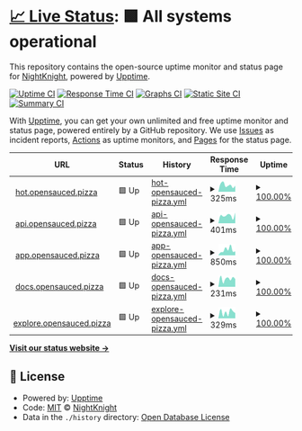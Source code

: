 # [📈 Live Status](https://Deadreyo.github.io/upptime-test): <!--live status--> **🟩 All systems operational**

This repository contains the open-source uptime monitor and status page for [NightKnight](https://www.linkedin.com/in/ahmed-mohamed-atwa/), powered by [Upptime](https://github.com/upptime/upptime).

[![Uptime CI](https://github.com/Deadreyo/upptime-test/workflows/Uptime%20CI/badge.svg)](https://github.com/Deadreyo/upptime-test/actions?query=workflow%3A%22Uptime+CI%22)
[![Response Time CI](https://github.com/Deadreyo/upptime-test/workflows/Response%20Time%20CI/badge.svg)](https://github.com/Deadreyo/upptime-test/actions?query=workflow%3A%22Response+Time+CI%22)
[![Graphs CI](https://github.com/Deadreyo/upptime-test/workflows/Graphs%20CI/badge.svg)](https://github.com/Deadreyo/upptime-test/actions?query=workflow%3A%22Graphs+CI%22)
[![Static Site CI](https://github.com/Deadreyo/upptime-test/workflows/Static%20Site%20CI/badge.svg)](https://github.com/Deadreyo/upptime-test/actions?query=workflow%3A%22Static+Site+CI%22)
[![Summary CI](https://github.com/Deadreyo/upptime-test/workflows/Summary%20CI/badge.svg)](https://github.com/Deadreyo/upptime-test/actions?query=workflow%3A%22Summary+CI%22)

With [Upptime](https://upptime.js.org), you can get your own unlimited and free uptime monitor and status page, powered entirely by a GitHub repository. We use [Issues](https://github.com/Deadreyo/upptime-test/issues) as incident reports, [Actions](https://github.com/Deadreyo/upptime-test/actions) as uptime monitors, and [Pages](https://Deadreyo.github.io/upptime-test) for the status page.

<!--start: status pages-->
<!-- This summary is generated by Upptime (https://github.com/upptime/upptime) -->
<!-- Do not edit this manually, your changes will be overwritten -->
<!-- prettier-ignore -->
| URL | Status | History | Response Time | Uptime |
| --- | ------ | ------- | ------------- | ------ |
| <img alt="" src="https://icons.duckduckgo.com/ip3/hot.opensauced.pizza.ico" height="13"> [hot.opensauced.pizza](https://hot.opensauced.pizza/) | 🟩 Up | [hot-opensauced-pizza.yml](https://github.com/Deadreyo/status.opensauced/commits/HEAD/history/hot-opensauced-pizza.yml) | <details><summary><img alt="Response time graph" src="./graphs/hot-opensauced-pizza/response-time-week.png" height="20"> 325ms</summary><br><a href="https://Deadreyo.github.io/status.opensauced/history/hot-opensauced-pizza"><img alt="Response time 369" src="https://img.shields.io/endpoint?url=https%3A%2F%2Fraw.githubusercontent.com%2FDeadreyo%2Fstatus.opensauced%2FHEAD%2Fapi%2Fhot-opensauced-pizza%2Fresponse-time.json"></a><br><a href="https://Deadreyo.github.io/status.opensauced/history/hot-opensauced-pizza"><img alt="24-hour response time 312" src="https://img.shields.io/endpoint?url=https%3A%2F%2Fraw.githubusercontent.com%2FDeadreyo%2Fstatus.opensauced%2FHEAD%2Fapi%2Fhot-opensauced-pizza%2Fresponse-time-day.json"></a><br><a href="https://Deadreyo.github.io/status.opensauced/history/hot-opensauced-pizza"><img alt="7-day response time 325" src="https://img.shields.io/endpoint?url=https%3A%2F%2Fraw.githubusercontent.com%2FDeadreyo%2Fstatus.opensauced%2FHEAD%2Fapi%2Fhot-opensauced-pizza%2Fresponse-time-week.json"></a><br><a href="https://Deadreyo.github.io/status.opensauced/history/hot-opensauced-pizza"><img alt="30-day response time 295" src="https://img.shields.io/endpoint?url=https%3A%2F%2Fraw.githubusercontent.com%2FDeadreyo%2Fstatus.opensauced%2FHEAD%2Fapi%2Fhot-opensauced-pizza%2Fresponse-time-month.json"></a><br><a href="https://Deadreyo.github.io/status.opensauced/history/hot-opensauced-pizza"><img alt="1-year response time 369" src="https://img.shields.io/endpoint?url=https%3A%2F%2Fraw.githubusercontent.com%2FDeadreyo%2Fstatus.opensauced%2FHEAD%2Fapi%2Fhot-opensauced-pizza%2Fresponse-time-year.json"></a></details> | <details><summary><a href="https://Deadreyo.github.io/status.opensauced/history/hot-opensauced-pizza">100.00%</a></summary><a href="https://Deadreyo.github.io/status.opensauced/history/hot-opensauced-pizza"><img alt="All-time uptime 99.97%" src="https://img.shields.io/endpoint?url=https%3A%2F%2Fraw.githubusercontent.com%2FDeadreyo%2Fstatus.opensauced%2FHEAD%2Fapi%2Fhot-opensauced-pizza%2Fuptime.json"></a><br><a href="https://Deadreyo.github.io/status.opensauced/history/hot-opensauced-pizza"><img alt="24-hour uptime 100.00%" src="https://img.shields.io/endpoint?url=https%3A%2F%2Fraw.githubusercontent.com%2FDeadreyo%2Fstatus.opensauced%2FHEAD%2Fapi%2Fhot-opensauced-pizza%2Fuptime-day.json"></a><br><a href="https://Deadreyo.github.io/status.opensauced/history/hot-opensauced-pizza"><img alt="7-day uptime 100.00%" src="https://img.shields.io/endpoint?url=https%3A%2F%2Fraw.githubusercontent.com%2FDeadreyo%2Fstatus.opensauced%2FHEAD%2Fapi%2Fhot-opensauced-pizza%2Fuptime-week.json"></a><br><a href="https://Deadreyo.github.io/status.opensauced/history/hot-opensauced-pizza"><img alt="30-day uptime 100.00%" src="https://img.shields.io/endpoint?url=https%3A%2F%2Fraw.githubusercontent.com%2FDeadreyo%2Fstatus.opensauced%2FHEAD%2Fapi%2Fhot-opensauced-pizza%2Fuptime-month.json"></a><br><a href="https://Deadreyo.github.io/status.opensauced/history/hot-opensauced-pizza"><img alt="1-year uptime 99.97%" src="https://img.shields.io/endpoint?url=https%3A%2F%2Fraw.githubusercontent.com%2FDeadreyo%2Fstatus.opensauced%2FHEAD%2Fapi%2Fhot-opensauced-pizza%2Fuptime-year.json"></a></details>
| <img alt="" src="https://icons.duckduckgo.com/ip3/api.opensauced.pizza.ico" height="13"> [api.opensauced.pizza](https://api.opensauced.pizza/) | 🟩 Up | [api-opensauced-pizza.yml](https://github.com/Deadreyo/status.opensauced/commits/HEAD/history/api-opensauced-pizza.yml) | <details><summary><img alt="Response time graph" src="./graphs/api-opensauced-pizza/response-time-week.png" height="20"> 401ms</summary><br><a href="https://Deadreyo.github.io/status.opensauced/history/api-opensauced-pizza"><img alt="Response time 441" src="https://img.shields.io/endpoint?url=https%3A%2F%2Fraw.githubusercontent.com%2FDeadreyo%2Fstatus.opensauced%2FHEAD%2Fapi%2Fapi-opensauced-pizza%2Fresponse-time.json"></a><br><a href="https://Deadreyo.github.io/status.opensauced/history/api-opensauced-pizza"><img alt="24-hour response time 424" src="https://img.shields.io/endpoint?url=https%3A%2F%2Fraw.githubusercontent.com%2FDeadreyo%2Fstatus.opensauced%2FHEAD%2Fapi%2Fapi-opensauced-pizza%2Fresponse-time-day.json"></a><br><a href="https://Deadreyo.github.io/status.opensauced/history/api-opensauced-pizza"><img alt="7-day response time 401" src="https://img.shields.io/endpoint?url=https%3A%2F%2Fraw.githubusercontent.com%2FDeadreyo%2Fstatus.opensauced%2FHEAD%2Fapi%2Fapi-opensauced-pizza%2Fresponse-time-week.json"></a><br><a href="https://Deadreyo.github.io/status.opensauced/history/api-opensauced-pizza"><img alt="30-day response time 441" src="https://img.shields.io/endpoint?url=https%3A%2F%2Fraw.githubusercontent.com%2FDeadreyo%2Fstatus.opensauced%2FHEAD%2Fapi%2Fapi-opensauced-pizza%2Fresponse-time-month.json"></a><br><a href="https://Deadreyo.github.io/status.opensauced/history/api-opensauced-pizza"><img alt="1-year response time 441" src="https://img.shields.io/endpoint?url=https%3A%2F%2Fraw.githubusercontent.com%2FDeadreyo%2Fstatus.opensauced%2FHEAD%2Fapi%2Fapi-opensauced-pizza%2Fresponse-time-year.json"></a></details> | <details><summary><a href="https://Deadreyo.github.io/status.opensauced/history/api-opensauced-pizza">100.00%</a></summary><a href="https://Deadreyo.github.io/status.opensauced/history/api-opensauced-pizza"><img alt="All-time uptime 99.97%" src="https://img.shields.io/endpoint?url=https%3A%2F%2Fraw.githubusercontent.com%2FDeadreyo%2Fstatus.opensauced%2FHEAD%2Fapi%2Fapi-opensauced-pizza%2Fuptime.json"></a><br><a href="https://Deadreyo.github.io/status.opensauced/history/api-opensauced-pizza"><img alt="24-hour uptime 100.00%" src="https://img.shields.io/endpoint?url=https%3A%2F%2Fraw.githubusercontent.com%2FDeadreyo%2Fstatus.opensauced%2FHEAD%2Fapi%2Fapi-opensauced-pizza%2Fuptime-day.json"></a><br><a href="https://Deadreyo.github.io/status.opensauced/history/api-opensauced-pizza"><img alt="7-day uptime 100.00%" src="https://img.shields.io/endpoint?url=https%3A%2F%2Fraw.githubusercontent.com%2FDeadreyo%2Fstatus.opensauced%2FHEAD%2Fapi%2Fapi-opensauced-pizza%2Fuptime-week.json"></a><br><a href="https://Deadreyo.github.io/status.opensauced/history/api-opensauced-pizza"><img alt="30-day uptime 100.00%" src="https://img.shields.io/endpoint?url=https%3A%2F%2Fraw.githubusercontent.com%2FDeadreyo%2Fstatus.opensauced%2FHEAD%2Fapi%2Fapi-opensauced-pizza%2Fuptime-month.json"></a><br><a href="https://Deadreyo.github.io/status.opensauced/history/api-opensauced-pizza"><img alt="1-year uptime 99.97%" src="https://img.shields.io/endpoint?url=https%3A%2F%2Fraw.githubusercontent.com%2FDeadreyo%2Fstatus.opensauced%2FHEAD%2Fapi%2Fapi-opensauced-pizza%2Fuptime-year.json"></a></details>
| <img alt="" src="https://icons.duckduckgo.com/ip3/app.opensauced.pizza.ico" height="13"> [app.opensauced.pizza](https://app.opensauced.pizza/) | 🟩 Up | [app-opensauced-pizza.yml](https://github.com/Deadreyo/status.opensauced/commits/HEAD/history/app-opensauced-pizza.yml) | <details><summary><img alt="Response time graph" src="./graphs/app-opensauced-pizza/response-time-week.png" height="20"> 850ms</summary><br><a href="https://Deadreyo.github.io/status.opensauced/history/app-opensauced-pizza"><img alt="Response time 349" src="https://img.shields.io/endpoint?url=https%3A%2F%2Fraw.githubusercontent.com%2FDeadreyo%2Fstatus.opensauced%2FHEAD%2Fapi%2Fapp-opensauced-pizza%2Fresponse-time.json"></a><br><a href="https://Deadreyo.github.io/status.opensauced/history/app-opensauced-pizza"><img alt="24-hour response time 557" src="https://img.shields.io/endpoint?url=https%3A%2F%2Fraw.githubusercontent.com%2FDeadreyo%2Fstatus.opensauced%2FHEAD%2Fapi%2Fapp-opensauced-pizza%2Fresponse-time-day.json"></a><br><a href="https://Deadreyo.github.io/status.opensauced/history/app-opensauced-pizza"><img alt="7-day response time 850" src="https://img.shields.io/endpoint?url=https%3A%2F%2Fraw.githubusercontent.com%2FDeadreyo%2Fstatus.opensauced%2FHEAD%2Fapi%2Fapp-opensauced-pizza%2Fresponse-time-week.json"></a><br><a href="https://Deadreyo.github.io/status.opensauced/history/app-opensauced-pizza"><img alt="30-day response time 511" src="https://img.shields.io/endpoint?url=https%3A%2F%2Fraw.githubusercontent.com%2FDeadreyo%2Fstatus.opensauced%2FHEAD%2Fapi%2Fapp-opensauced-pizza%2Fresponse-time-month.json"></a><br><a href="https://Deadreyo.github.io/status.opensauced/history/app-opensauced-pizza"><img alt="1-year response time 349" src="https://img.shields.io/endpoint?url=https%3A%2F%2Fraw.githubusercontent.com%2FDeadreyo%2Fstatus.opensauced%2FHEAD%2Fapi%2Fapp-opensauced-pizza%2Fresponse-time-year.json"></a></details> | <details><summary><a href="https://Deadreyo.github.io/status.opensauced/history/app-opensauced-pizza">100.00%</a></summary><a href="https://Deadreyo.github.io/status.opensauced/history/app-opensauced-pizza"><img alt="All-time uptime 99.97%" src="https://img.shields.io/endpoint?url=https%3A%2F%2Fraw.githubusercontent.com%2FDeadreyo%2Fstatus.opensauced%2FHEAD%2Fapi%2Fapp-opensauced-pizza%2Fuptime.json"></a><br><a href="https://Deadreyo.github.io/status.opensauced/history/app-opensauced-pizza"><img alt="24-hour uptime 100.00%" src="https://img.shields.io/endpoint?url=https%3A%2F%2Fraw.githubusercontent.com%2FDeadreyo%2Fstatus.opensauced%2FHEAD%2Fapi%2Fapp-opensauced-pizza%2Fuptime-day.json"></a><br><a href="https://Deadreyo.github.io/status.opensauced/history/app-opensauced-pizza"><img alt="7-day uptime 100.00%" src="https://img.shields.io/endpoint?url=https%3A%2F%2Fraw.githubusercontent.com%2FDeadreyo%2Fstatus.opensauced%2FHEAD%2Fapi%2Fapp-opensauced-pizza%2Fuptime-week.json"></a><br><a href="https://Deadreyo.github.io/status.opensauced/history/app-opensauced-pizza"><img alt="30-day uptime 99.96%" src="https://img.shields.io/endpoint?url=https%3A%2F%2Fraw.githubusercontent.com%2FDeadreyo%2Fstatus.opensauced%2FHEAD%2Fapi%2Fapp-opensauced-pizza%2Fuptime-month.json"></a><br><a href="https://Deadreyo.github.io/status.opensauced/history/app-opensauced-pizza"><img alt="1-year uptime 99.97%" src="https://img.shields.io/endpoint?url=https%3A%2F%2Fraw.githubusercontent.com%2FDeadreyo%2Fstatus.opensauced%2FHEAD%2Fapi%2Fapp-opensauced-pizza%2Fuptime-year.json"></a></details>
| <img alt="" src="https://icons.duckduckgo.com/ip3/docs.opensauced.pizza.ico" height="13"> [docs.opensauced.pizza](https://docs.opensauced.pizza/) | 🟩 Up | [docs-opensauced-pizza.yml](https://github.com/Deadreyo/status.opensauced/commits/HEAD/history/docs-opensauced-pizza.yml) | <details><summary><img alt="Response time graph" src="./graphs/docs-opensauced-pizza/response-time-week.png" height="20"> 231ms</summary><br><a href="https://Deadreyo.github.io/status.opensauced/history/docs-opensauced-pizza"><img alt="Response time 317" src="https://img.shields.io/endpoint?url=https%3A%2F%2Fraw.githubusercontent.com%2FDeadreyo%2Fstatus.opensauced%2FHEAD%2Fapi%2Fdocs-opensauced-pizza%2Fresponse-time.json"></a><br><a href="https://Deadreyo.github.io/status.opensauced/history/docs-opensauced-pizza"><img alt="24-hour response time 249" src="https://img.shields.io/endpoint?url=https%3A%2F%2Fraw.githubusercontent.com%2FDeadreyo%2Fstatus.opensauced%2FHEAD%2Fapi%2Fdocs-opensauced-pizza%2Fresponse-time-day.json"></a><br><a href="https://Deadreyo.github.io/status.opensauced/history/docs-opensauced-pizza"><img alt="7-day response time 231" src="https://img.shields.io/endpoint?url=https%3A%2F%2Fraw.githubusercontent.com%2FDeadreyo%2Fstatus.opensauced%2FHEAD%2Fapi%2Fdocs-opensauced-pizza%2Fresponse-time-week.json"></a><br><a href="https://Deadreyo.github.io/status.opensauced/history/docs-opensauced-pizza"><img alt="30-day response time 234" src="https://img.shields.io/endpoint?url=https%3A%2F%2Fraw.githubusercontent.com%2FDeadreyo%2Fstatus.opensauced%2FHEAD%2Fapi%2Fdocs-opensauced-pizza%2Fresponse-time-month.json"></a><br><a href="https://Deadreyo.github.io/status.opensauced/history/docs-opensauced-pizza"><img alt="1-year response time 317" src="https://img.shields.io/endpoint?url=https%3A%2F%2Fraw.githubusercontent.com%2FDeadreyo%2Fstatus.opensauced%2FHEAD%2Fapi%2Fdocs-opensauced-pizza%2Fresponse-time-year.json"></a></details> | <details><summary><a href="https://Deadreyo.github.io/status.opensauced/history/docs-opensauced-pizza">100.00%</a></summary><a href="https://Deadreyo.github.io/status.opensauced/history/docs-opensauced-pizza"><img alt="All-time uptime 99.97%" src="https://img.shields.io/endpoint?url=https%3A%2F%2Fraw.githubusercontent.com%2FDeadreyo%2Fstatus.opensauced%2FHEAD%2Fapi%2Fdocs-opensauced-pizza%2Fuptime.json"></a><br><a href="https://Deadreyo.github.io/status.opensauced/history/docs-opensauced-pizza"><img alt="24-hour uptime 100.00%" src="https://img.shields.io/endpoint?url=https%3A%2F%2Fraw.githubusercontent.com%2FDeadreyo%2Fstatus.opensauced%2FHEAD%2Fapi%2Fdocs-opensauced-pizza%2Fuptime-day.json"></a><br><a href="https://Deadreyo.github.io/status.opensauced/history/docs-opensauced-pizza"><img alt="7-day uptime 100.00%" src="https://img.shields.io/endpoint?url=https%3A%2F%2Fraw.githubusercontent.com%2FDeadreyo%2Fstatus.opensauced%2FHEAD%2Fapi%2Fdocs-opensauced-pizza%2Fuptime-week.json"></a><br><a href="https://Deadreyo.github.io/status.opensauced/history/docs-opensauced-pizza"><img alt="30-day uptime 100.00%" src="https://img.shields.io/endpoint?url=https%3A%2F%2Fraw.githubusercontent.com%2FDeadreyo%2Fstatus.opensauced%2FHEAD%2Fapi%2Fdocs-opensauced-pizza%2Fuptime-month.json"></a><br><a href="https://Deadreyo.github.io/status.opensauced/history/docs-opensauced-pizza"><img alt="1-year uptime 99.97%" src="https://img.shields.io/endpoint?url=https%3A%2F%2Fraw.githubusercontent.com%2FDeadreyo%2Fstatus.opensauced%2FHEAD%2Fapi%2Fdocs-opensauced-pizza%2Fuptime-year.json"></a></details>
| <img alt="" src="https://icons.duckduckgo.com/ip3/explore.opensauced.pizza.ico" height="13"> [explore.opensauced.pizza](https://explore.opensauced.pizza/) | 🟩 Up | [explore-opensauced-pizza.yml](https://github.com/Deadreyo/status.opensauced/commits/HEAD/history/explore-opensauced-pizza.yml) | <details><summary><img alt="Response time graph" src="./graphs/explore-opensauced-pizza/response-time-week.png" height="20"> 329ms</summary><br><a href="https://Deadreyo.github.io/status.opensauced/history/explore-opensauced-pizza"><img alt="Response time 307" src="https://img.shields.io/endpoint?url=https%3A%2F%2Fraw.githubusercontent.com%2FDeadreyo%2Fstatus.opensauced%2FHEAD%2Fapi%2Fexplore-opensauced-pizza%2Fresponse-time.json"></a><br><a href="https://Deadreyo.github.io/status.opensauced/history/explore-opensauced-pizza"><img alt="24-hour response time 616" src="https://img.shields.io/endpoint?url=https%3A%2F%2Fraw.githubusercontent.com%2FDeadreyo%2Fstatus.opensauced%2FHEAD%2Fapi%2Fexplore-opensauced-pizza%2Fresponse-time-day.json"></a><br><a href="https://Deadreyo.github.io/status.opensauced/history/explore-opensauced-pizza"><img alt="7-day response time 329" src="https://img.shields.io/endpoint?url=https%3A%2F%2Fraw.githubusercontent.com%2FDeadreyo%2Fstatus.opensauced%2FHEAD%2Fapi%2Fexplore-opensauced-pizza%2Fresponse-time-week.json"></a><br><a href="https://Deadreyo.github.io/status.opensauced/history/explore-opensauced-pizza"><img alt="30-day response time 282" src="https://img.shields.io/endpoint?url=https%3A%2F%2Fraw.githubusercontent.com%2FDeadreyo%2Fstatus.opensauced%2FHEAD%2Fapi%2Fexplore-opensauced-pizza%2Fresponse-time-month.json"></a><br><a href="https://Deadreyo.github.io/status.opensauced/history/explore-opensauced-pizza"><img alt="1-year response time 307" src="https://img.shields.io/endpoint?url=https%3A%2F%2Fraw.githubusercontent.com%2FDeadreyo%2Fstatus.opensauced%2FHEAD%2Fapi%2Fexplore-opensauced-pizza%2Fresponse-time-year.json"></a></details> | <details><summary><a href="https://Deadreyo.github.io/status.opensauced/history/explore-opensauced-pizza">100.00%</a></summary><a href="https://Deadreyo.github.io/status.opensauced/history/explore-opensauced-pizza"><img alt="All-time uptime 99.97%" src="https://img.shields.io/endpoint?url=https%3A%2F%2Fraw.githubusercontent.com%2FDeadreyo%2Fstatus.opensauced%2FHEAD%2Fapi%2Fexplore-opensauced-pizza%2Fuptime.json"></a><br><a href="https://Deadreyo.github.io/status.opensauced/history/explore-opensauced-pizza"><img alt="24-hour uptime 100.00%" src="https://img.shields.io/endpoint?url=https%3A%2F%2Fraw.githubusercontent.com%2FDeadreyo%2Fstatus.opensauced%2FHEAD%2Fapi%2Fexplore-opensauced-pizza%2Fuptime-day.json"></a><br><a href="https://Deadreyo.github.io/status.opensauced/history/explore-opensauced-pizza"><img alt="7-day uptime 100.00%" src="https://img.shields.io/endpoint?url=https%3A%2F%2Fraw.githubusercontent.com%2FDeadreyo%2Fstatus.opensauced%2FHEAD%2Fapi%2Fexplore-opensauced-pizza%2Fuptime-week.json"></a><br><a href="https://Deadreyo.github.io/status.opensauced/history/explore-opensauced-pizza"><img alt="30-day uptime 100.00%" src="https://img.shields.io/endpoint?url=https%3A%2F%2Fraw.githubusercontent.com%2FDeadreyo%2Fstatus.opensauced%2FHEAD%2Fapi%2Fexplore-opensauced-pizza%2Fuptime-month.json"></a><br><a href="https://Deadreyo.github.io/status.opensauced/history/explore-opensauced-pizza"><img alt="1-year uptime 99.97%" src="https://img.shields.io/endpoint?url=https%3A%2F%2Fraw.githubusercontent.com%2FDeadreyo%2Fstatus.opensauced%2FHEAD%2Fapi%2Fexplore-opensauced-pizza%2Fuptime-year.json"></a></details>

<!--end: status pages-->

[**Visit our status website →**](https://Deadreyo.github.io/upptime-test)

## 📄 License

- Powered by: [Upptime](https://github.com/upptime/upptime)
- Code: [MIT](./LICENSE) © [NightKnight](https://www.linkedin.com/in/ahmed-mohamed-atwa/)
- Data in the `./history` directory: [Open Database License](https://opendatacommons.org/licenses/odbl/1-0/)
